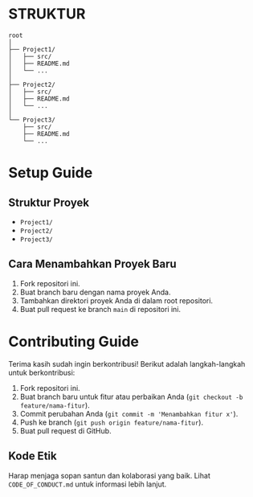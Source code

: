 # STRUKTUR
```
root
│
├── Project1/
│   ├── src/
│   ├── README.md
│   └── ...
│
├── Project2/
│   ├── src/
│   ├── README.md
│   └── ...
│
└── Project3/
    ├── src/
    ├── README.md
    └── ...

```

# Setup Guide

## Struktur Proyek
- `Project1/`
- `Project2/`
- `Project3/`

## Cara Menambahkan Proyek Baru
1. Fork repositori ini.
2. Buat branch baru dengan nama proyek Anda.
3. Tambahkan direktori proyek Anda di dalam root repositori.
4. Buat pull request ke branch `main` di repositori ini.

# Contributing Guide

Terima kasih sudah ingin berkontribusi! Berikut adalah langkah-langkah untuk berkontribusi:
1. Fork repositori ini.
2. Buat branch baru untuk fitur atau perbaikan Anda (`git checkout -b feature/nama-fitur`).
3. Commit perubahan Anda (`git commit -m 'Menambahkan fitur x'`).
4. Push ke branch (`git push origin feature/nama-fitur`).
5. Buat pull request di GitHub.

## Kode Etik
Harap menjaga sopan santun dan kolaborasi yang baik. Lihat `CODE_OF_CONDUCT.md` untuk informasi lebih lanjut.

